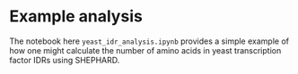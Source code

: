 # Example analysis
The notebook here `yeast_idr_analysis.ipynb` provides a simple example of how one might calculate the number of amino acids in yeast transcription factor IDRs using SHEPHARD.